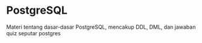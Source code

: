 
# PostgreSQL
Materi tentang dasar-dasar PostgreSQL, mencakup DDL, DML, dan jawaban quiz seputar postgres 

